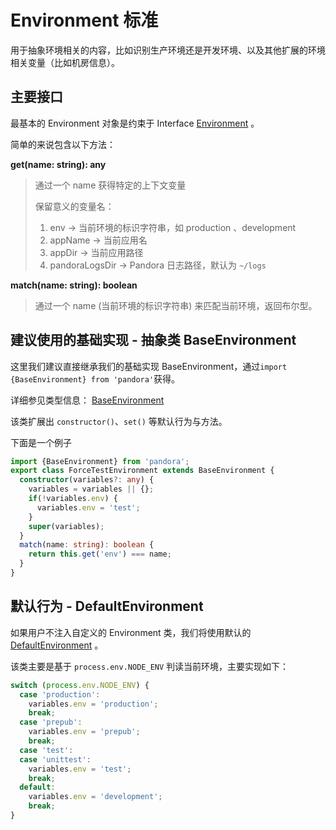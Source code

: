 # Environment 标准

用于抽象环境相关的内容，比如识别生产环境还是开发环境、以及其他扩展的环境相关变量（比如机房信息）。

## 主要接口

最基本的 Environment 对象是约束于 Interface [Environment](https://midwayjs.github.io/pandora/api-reference/env/interfaces/environment.html) 。

简单的来说包含以下方法：

**get(name: string): any**

> 通过一个 name 获得特定的上下文变量
> 
> 保留意义的变量名：
> 
> 1. env -> 当前环境的标识字符串，如 production 、development
> 1. appName -> 当前应用名
> 1. appDir -> 当前应用路径
> 1. pandoraLogsDir -> Pandora 日志路径，默认为 `~/logs`
  
**match(name: string): boolean**

> 通过一个 name (当前环境的标识字符串) 来匹配当前环境，返回布尔型。 


## 建议使用的基础实现 - 抽象类 BaseEnvironment

这里我们建议直接继承我们的基础实现 BaseEnvironment，通过`import {BaseEnvironment} from 'pandora'`获得。

详细参见类型信息： [BaseEnvironment](https://midwayjs.github.io/pandora/api-reference/env/classes/baseenvironment.html) 

该类扩展出 `constructor()`、`set()` 等默认行为与方法。

下面是一个例子

```typescript
import {BaseEnvironment} from 'pandora';
export class ForceTestEnvironment extends BaseEnvironment {
  constructor(variables?: any) {
    variables = variables || {};
    if(!variables.env) {
      variables.env = 'test';
    }
    super(variables);
  }
  match(name: string): boolean {
    return this.get('env') === name;
  }
}
```

## 默认行为 - DefaultEnvironment

如果用户不注入自定义的 Environment 类，我们将使用默认的 [DefaultEnvironment](https://midwayjs.github.io/pandora/api-reference/env/classes/defaultenvironment.html) 。

该类主要是基于 `process.env.NODE_ENV` 判读当前环境，主要实现如下：

```typescript
switch (process.env.NODE_ENV) {
  case 'production':
    variables.env = 'production';
    break;
  case 'prepub':
    variables.env = 'prepub';
    break;
  case 'test':
  case 'unittest':
    variables.env = 'test';
    break;
  default:
    variables.env = 'development';
    break;
}
```



